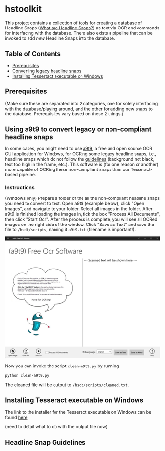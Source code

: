 # hstoolkit

This project contains a collection of tools for creating a database of Headline Snaps ([What are Headline Snaps?](./assets/WHAT.md)) as text via OCR and commands for interfacing with the database. There also exists a pipeline that can be invoked to add _new_ Headline Snaps into the database.

## Table of Contents

- [Prerequisites](#prerequisites)
- [Converting legacy headline snaps](#using-a9t9-to-convert-legacy-or-non-compliant-headline-snaps)
- [Installing Tessertact executable on Windows](#installing-tesseract-executable-on-windows)

## Prerequisites

(Make sure these are separated into 2 categories, one for solely interfacing with the database/playing around, and the other for adding new snaps to the database. Prerequisites vary based on these 2 things.)

## Using a9t9 to convert legacy or non-compliant headline snaps

In some cases, you might need to use [a9t9](https://github.com/A9T9/Free-OCR-Software), a free and open source OCR GUI application for Windows, for OCRing some legacy headline snaps, i.e., headline snaps which do not follow the [guidelines](#headline-snap-guidelines) (background not black, text too high in the frame, etc.). This software is (for one reason or another) more capable of OCRing these non-compliant snaps than our Tesseract-based pipeline.

### Instructions

(Windows only) Prepare a folder of the all the non-compliant headline snaps you need to convert to text. Open a9t9 (example below), click "Open Images", and navigate to your folder. Select all images in the folder. After a9t9 is finished loading the images in, tick the box "Process All Documents", then click "Start Ocr". After the process is complete, you will see all OCRed images on the right side of the window. Click "Save as Text" and save the file to `/hsdb/scripts`, naming it `a9t9.txt` (filename is important!).

![a9t9 example](./assets/a9t9.png)

Now you can invoke the script `clean-a9t9.py` by running

```{python}
python clean-a9t9.py
```

The cleaned file will be output to `/hsdb/scripts/cleaned.txt`.

## Installing Tesseract executable on Windows

The link to the installer for the Tesseract executable on Windows can be found [here](https://github.com/UB-Mannheim/tesseract/wiki).

(need to detail what to do with the output file now)

## Headline Snap Guidelines
